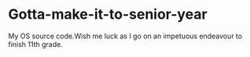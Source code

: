 # Gotta-make-it-to-senior-year
My OS source code.Wish me luck as I go on an impetuous endeavour to finish 11th grade.
